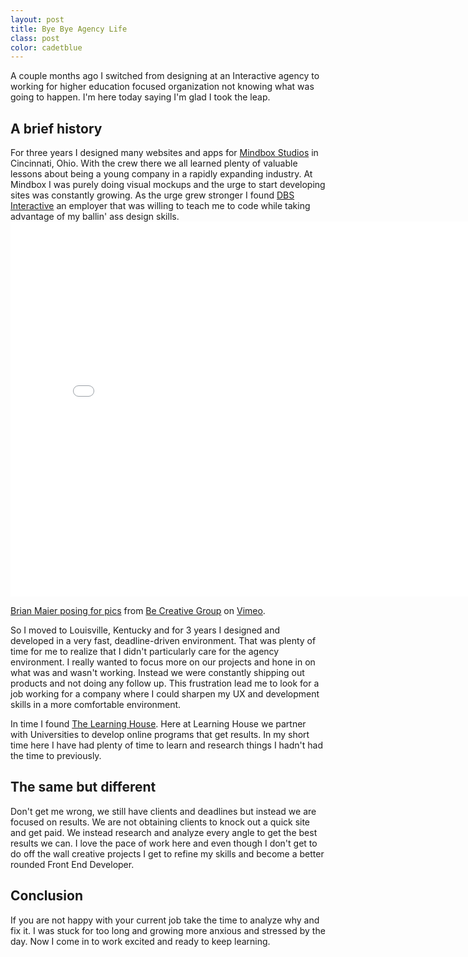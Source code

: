 ```yaml
---
layout: post
title: Bye Bye Agency Life
class: post
color: cadetblue
---
```


A couple months ago I switched from designing at an Interactive agency to working for higher education focused organization not knowing what was going to happen. I'm here today saying I'm glad I took the leap.

<h2 class="h3">A brief history</h2>
For three years I designed many websites and apps for <a href="http://mindboxstudios.com">Mindbox Studios</a> in Cincinnati, Ohio. With the crew there we all learned plenty of valuable lessons about being a young company in a rapidly expanding industry. At Mindbox I was purely doing visual mockups and the urge to start developing sites was constantly growing. As the urge grew stronger I found <a href="http://dbswebsite.com">DBS Interactive</a> an employer that was willing to teach me to code while taking advantage of my ballin' ass design skills.

<iframe src="//player.vimeo.com/video/12290792?title=0&amp;byline=0&amp;portrait=0" width="800" height="600" frameborder="0" webkitallowfullscreen mozallowfullscreen allowfullscreen></iframe> <p><a href="http://vimeo.com/12290792">Brian Maier posing for pics</a> from <a href="http://vimeo.com/mindboxstudios">Be Creative Group</a> on <a href="https://vimeo.com">Vimeo</a>.</p>

So I moved to Louisville, Kentucky and for 3 years I designed and developed in a very fast, deadline-driven environment. That was plenty of time for me to realize that I didn't particularly care for the agency environment. I really wanted to focus more on our projects and hone in on what was and wasn't working. Instead we were constantly shipping out products and not doing any follow up. This frustration lead me to look for a job working for a company where I could sharpen my UX and development skills in a more comfortable environment.

In time I found <a href="http://learninghouse.com">The Learning House</a>. Here at Learning House we partner with Universities to develop online programs that get results. In my short time here I have had plenty of time to learn and research things I hadn't had the time to previously.

<h2 class="h3">The same but different</h2>
Don't get me wrong, we still have clients and deadlines but instead we are focused on results. We are not obtaining clients to knock out a quick site and get paid. We instead research and analyze every angle to get the best results we can. I love the pace of work here and even though I don't get to do off the wall creative projects I get to refine my skills and become a better rounded Front End Developer.

<h2 class="h3">Conclusion</h2>
If you are not happy with your current job take the time to analyze why and fix it. I was stuck for too long and growing more anxious and stressed by the day. Now I come in to work excited and ready to keep learning.
